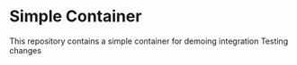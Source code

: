 # Simple Container
This repository contains a simple container for demoing integration
Testing changes